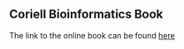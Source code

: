 ## Coriell Bioinformatics Book

The link to the online book can be found [here](https://coriell-research.github.io/coriell-bioinformatics-notes/)
